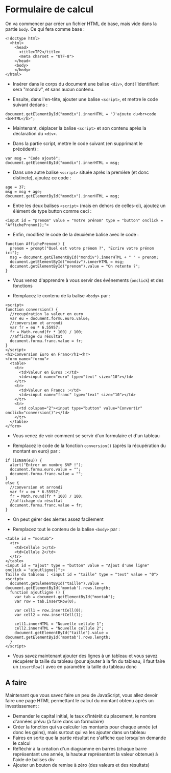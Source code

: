 # Formulaire de calcul

On va commencer par créer un fichier HTML de base, mais vide dans la partie `body`. Ce qui fera comme base :

```
<!doctype html>
  <html>
    <head>
      <title>TP2</title>
      <meta charset = "UTF-8">
    </head>
    <body>
    </body>
</html>
```

- Insérer dans le corps du document une balise `<div>`, dont l'identifiant sera "mondiv", et sans aucun contenu.

- Ensuite, dans l'en-tête, ajouter une balise `<script>`, et mettre le code suivant dedans :

```
document.getElementById("mondiv").innerHTML = "J'ajoute du<br>code <b>HTML</b>";
```

- Maintenant, déplacer la balise `<script>` et son contenu après la déclaration du `<div>`. 

- Dans la partie script, mettre le code suivant (en supprimant le précédent) :

```
var msg = "Code ajouté";
document.getElementById("mondiv").innerHTML = msg;
```

- Dans une autre balise `<script>` située après la première (et donc distincte), ajoutez ce code :

```
age = 37;
msg = msg + age;
document.getElementById("mondiv").innerHTML = msg;
```

- Entre les deux balises `<script>` (mais en dehors de celles-ci), ajoutez un élément de type button comme ceci :

```
<input id = "prenom" value = "Votre prénom" type = "button" onclick = "AffichePrenom();">
```

- Enfin, modifiez le code de la deuxième balise avec le code :

```
function AffichePrenom() {
  prenom = prompt("Quel est votre prénom ?", "Ecrire votre prénom ici"); 
  msg = document.getElementById("mondiv").innerHTML + " " + prenom;
  document.getElementById("mondiv").innerHTML = msg; 
  document.getElementById("prenom").value = "On retente ?";
}
```

- Vous venez d'apprendre à vous servir des événements (`onclick`) et des fonctions

- Remplacez le contenu de la balise `<body>` par :

```
<script>
function conversion() {
  //recupération la valeur en euro
  var eu = document.formu.euro.value;
  //conversion et arrondi
  var fr = eu * 6.55957;
  fr = Math.round(fr * 100) / 100;
  //affichage du résultat
  document.formu.franc.value = fr;
}
</script>
<h1>Conversion Euro en Franc</h1><hr>
<form name="formu">
  <table>
    <tr>
      <td>Valeur en Euros :</td>
      <td><input name="euro" type="text" size="10"></td>
    </tr>
    <tr>
      <td>Valeur en Francs :</td>
      <td><input name="franc" type="text" size="10"></td>
    </tr>
    <tr>
      <td colspan="2"><input type="button" value="Convertir" onclick="conversion()"></td>
    </tr>
  </table>
</form>
```

- Vous venez de voir comment se servir d'un formulaire et d'un tableau

- Remplacez le code de la fonction `conversion()` (après la récupération du montant en euro) par :

```
if (isNaN(eu)) {
  alert("Entrer un nombre SVP !");
  document.formu.euro.value = "";
  document.formu.franc.value = "";		
}
else {
  //conversion et arrondi
  var fr = eu * 6.55957;
  fr = Math.round(fr * 100) / 100;
  //affichage du résultat
  document.formu.franc.value = fr;
}
```

- On peut gérer des alertes assez facilement

- Remplacez tout le contenu de la balise `<body>` par :

```
<table id = "montab">
  <tr>
    <td>Cellule 1</td>
    <td>Cellule 2</td>
  </tr>
</table>
<input id = "ajout" type = "button" value = "Ajout d'une ligne" onclick = "ajoutligne()";>
Taille du tableau : <input id = "taille" type = "text" value = "0">
<script>
  document.getElementById("taille").value = document.getElementById('montab').rows.length;
  function ajoutligne () {
    var tab = document.getElementById("montab");
    var row = tab.insertRow(0);

    var cell1 = row.insertCell(0);
    var cell2 = row.insertCell(1);

    cell1.innerHTML = "Nouvelle cellule 1";
    cell2.innerHTML = "Nouvelle cellule 2";
    document.getElementById("taille").value = document.getElementById('montab').rows.length;
  }
</script>
```

- Vous savez maintenant ajouter des lignes à un tableau et vous savez récupérer la taille du tableau (pour ajouter à la fin du tableau, il faut faire un `insertRow()` avec en paramètre la taille du tableau donc


##  A faire

Maintenant que vous savez faire un peu de JavaScript, vous allez devoir faire une page HTML permettant le calcul du montant obtenu après un investissement :

- Demander le capital initial, le taux d'intérêt du placement, le nombre d'années prévu (à faire dans un formulaire)
- Créer la fonction qui va calculer les montants pour chaque année (et donc les gains), mais surtout qui va les ajouter dans un tableau
- Faires en sorte que la partie résultat ne s'affiche que lorsqu'on demande le calcul
- Réfléchir à la création d'un diagramme en barres (chaque barre représentant une année, la hauteur représentant la valeur obtenue) à l'aide de balises div
- Ajouter un bouton de remise à zéro (des valeurs et des résultats)

